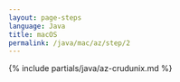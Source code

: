 ```yaml
---
layout: page-steps
language: Java
title: macOS
permalink: /java/mac/az/step/2
---
```


{% include partials/java/az-crudunix.md %}
